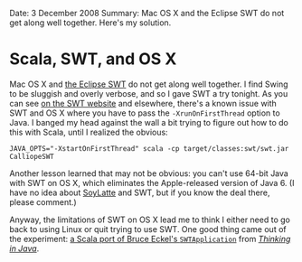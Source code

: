 Date: 3 December 2008
Summary: Mac OS X and the Eclipse SWT do not get along well together. Here's my solution.

# Scala, SWT, and OS X

Mac OS X and [the Eclipse SWT](http://www.eclipse.org/swt/) do not get along well together. I find Swing to be sluggish and overly verbose, and so I gave SWT a try tonight. As you can see [on the SWT website](http://www.eclipse.org/swt/macosx/) and elsewhere, there's a known issue with SWT and OS X where you have to pass the `-XrunOnFirstThread` option to Java. I banged my head against the wall a bit trying to figure out how to do this with Scala, until I realized the obvious:

    JAVA_OPTS="-XstartOnFirstThread" scala -cp target/classes:swt/swt.jar CalliopeSWT

Another lesson learned that may not be obvious: you can't use 64-bit Java with SWT on OS X, which eliminates the Apple-released version of Java 6. (I have no idea about [SoyLatte](http://landonf.bikemonkey.org/static/soylatte/) and SWT, but if you know the deal there, please comment.)

Anyway, the limitations of SWT on OS X lead me to think I either need to go back to using Linux or quit trying to use SWT. One good thing came out of the experiment: [a Scala port of Bruce Eckel's `SWTApplication`](http://gist.github.com/31845) from [_Thinking in Java_](http://mindview.net/Books/TIJ4).
